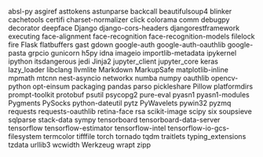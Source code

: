 absl-py
asgiref
asttokens
astunparse
backcall
beautifulsoup4
blinker
cachetools
certifi
charset-normalizer
click
colorama
comm
debugpy
decorator
deepface
Django
django-cors-headers
djangorestframework
executing
face-alignment
face-recognition
face-recognition-models
filelock
fire
Flask
flatbuffers
gast
gdown
google-auth
google-auth-oauthlib
google-pasta
grpcio
gunicorn
h5py
idna
imageio
importlib-metadata
ipykernel
ipython
itsdangerous
jedi
Jinja2
jupyter_client
jupyter_core
keras
lazy_loader
libclang
llvmlite
Markdown
MarkupSafe
matplotlib-inline
mpmath
mtcnn
nest-asyncio
networkx
numba
numpy
oauthlib
opencv-python
opt-einsum
packaging
pandas
parso
pickleshare
Pillow
platformdirs
prompt-toolkit
protobuf
psutil
psycopg2
pure-eval
pyasn1
pyasn1-modules
Pygments
PySocks
python-dateutil
pytz
PyWavelets
pywin32
pyzmq
requests
requests-oauthlib
retina-face
rsa
scikit-image
scipy
six
soupsieve
sqlparse
stack-data
sympy
tensorboard
tensorboard-data-server
tensorflow
tensorflow-estimator
tensorflow-intel
tensorflow-io-gcs-filesystem
termcolor
tifffile
torch
tornado
tqdm
traitlets
typing_extensions
tzdata
urllib3
wcwidth
Werkzeug
wrapt
zipp
